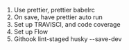 1. Use prettier, prettier babelrc
2. On save, have prettier auto run
3. Set up TRAVISCI, and code coverage
4. Set up Flow
5. Githook lint-staged husky --save-dev
